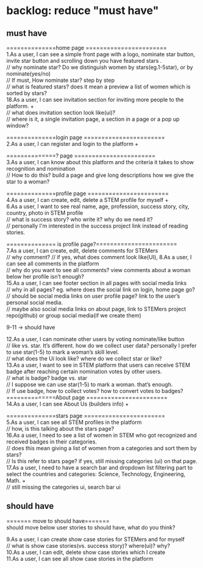 # backlog: reduce "must have"
## must have
==============home page =======================  
1.As a user, I can see a simple front page with a logo, nominate star button, invite star button and scrolling down you have featured stars .  
	 // why nominate star?  Do we distinguish women by stars(eg.1-5star), or by nominate(yes/no)  
	// If must, How nominate star? step by step  
	// what is featured stars? does it mean a preview a list of women which is sorted by stars?  
18.As a user, I can see invitation section for inviting more people to the platform. +  
	 // what does invitation section look like(ui)?  
	// where is it, a single invitation page, a section in a page or a pop up window?  

==============login page =======================  
2.As a user, I can register and login to the platform +  

==============? page =======================  
3.As a user, I can know about this platform and the criteria it takes to show recognition and nomination  
	// How to do this? build a page and give long descriptions how we give the star to a woman?   

==============profile page =======================  
4.As a user, I can create, edit, delete a STEM profile for myself +  
6.As a user, I want to see real name, age, profession, success story, city, country, photo in STEM profile  
	// what is success story? who write it? why do we need it?  
	// personally I'm interested in the success project link instead of reading stories.  

============== is profile page?=======================  
7.As a user, I can create, edit, delete comments for STEMers   
	// why comment? 
  // if yes, what does comment look like(UI),
8.As a user, I can see all comments in the platform  
 // why do you want to see all comments? view comments about a woman below her profile isn’t enough?   
15.As a user, I can see footer section in all pages with social media links   
// why in all pages? eg. where does the social link on login, home page go?  
// should be social media links on user profile page? link to the user’s personal social media.  
// maybe also social media links on about page, link to STEMers project repo(github) or group social media(if we create them)  


 9-11  -> should have   

12.As a user, I can nominate other users by voting nominate/like button   
   // like vs. star. It’s different. how do we collect user data? personally I prefer to use star(1-5) to mark a woman’s skill level.  
	// what does the Ui look like? where do we collect star or like?  
13.As a user, I want to see in STEM platform that users can receive STEM badge after reaching certain nomination votes by other users.    
	// what is badge? badge vs. star  
  // I suppose we can use star(1-5) to mark a woman. that’s enough.  
  // If use badge, how to collect votes? how to convert votes to badges?  
==============About page =======================   
14.As a user, I can see About Us (builders info) +  

==============stars page =======================  
5.As a user, I can see all STEM profiles in the platform   
	// how, is this talking about the stars page?  
16.As a user, I need to see a list of women in STEM who got recognized and received badges in their categories.   
	// does this mean giving a list of women from a categories and sort them by stars?  
  // Is this refer to stars page? if yes, still missing categories (ui) on that page.  
17.As a user, I need to have a search bar and dropdown list filtering part to select the countries and categories: Science, Technology, Engineering, Math. +  
	// still missing the categories ui, search bar ui  

## should have
======= move to should have=======  
should move below user stories to should have,  what do you think?  

9.As a user, I can create show case stories for STEMers and for myself   
	//  what is show case stories(vs. success story)? where(ui)? why?  
10.As a user, I can edit, delete show case stories which I create  
11.As a user, I can see all show case stories in the platform  
